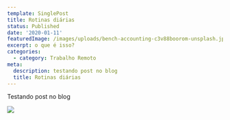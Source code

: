 ```yaml
---
template: SinglePost
title: Rotinas diárias
status: Published
date: '2020-01-11'
featuredImage: /images/uploads/bench-accounting-c3v88boorom-unsplash.jpg
excerpt: o que é isso?
categories:
  - category: Trabalho Remoto
meta:
  description: testando post no blog
  title: Rotinas diárias
---
```

Testando post no blog



![](/images/uploads/card-og.png)

